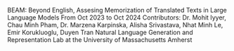 BEAM: Beyond English, Assesing Memorization of Translated Texts in Large Language Models
From Oct 2023 to Oct 2024
Contributors: Dr. Mohit Iyyer, Chau Minh Pham, Dr. Marzena Karpinska, Alisha Srivastava, Nhat Minh Le, Emir Korukluoglu, Duyen Tran
Natural Language Generation and Representation Lab at the University of Massachusetts Amherst

